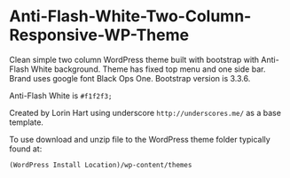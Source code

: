 # Anti-Flash-White-Two-Column-Responsive-WP-Theme
Clean simple two column WordPress theme built with bootstrap with Anti-Flash White background. Theme has fixed top menu and one side bar. Brand uses google font Black Ops One. Bootstrap version is 3.3.6.

Anti-Flash White is ``` #f1f2f3; ```

Created by Lorin Hart using underscore ```http://underscores.me/``` as a base template.

To use download and unzip file to the WordPress theme folder typically found at:

```(WordPress Install Location)/wp-content/themes```